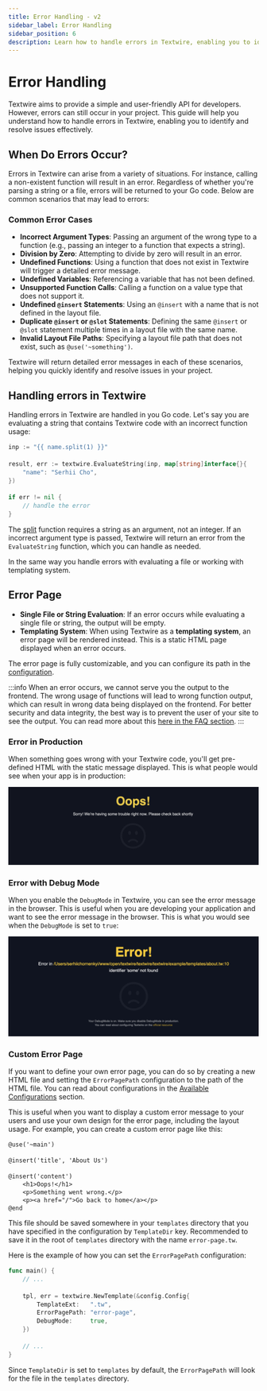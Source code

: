 ```yaml
---
title: Error Handling - v2
sidebar_label: Error Handling
sidebar_position: 6
description: Learn how to handle errors in Textwire, enabling you to identify and resolve issues in your project
---
```


# Error Handling
Textwire aims to provide a simple and user-friendly API for developers. However, errors can still occur in your project. This guide will help you understand how to handle errors in Textwire, enabling you to identify and resolve issues effectively.

## When Do Errors Occur?
Errors in Textwire can arise from a variety of situations. For instance, calling a non-existent function will result in an error. Regardless of whether you're parsing a string or a file, errors will be returned to your Go code. Below are common scenarios that may lead to errors:

### Common Error Cases
- **Incorrect Argument Types**: Passing an argument of the wrong type to a function (e.g., passing an integer to a function that expects a string).
- **Division by Zero**: Attempting to divide by zero will result in an error.
- **Undefined Functions**: Using a function that does not exist in Textwire will trigger a detailed error message.
- **Undefined Variables**: Referencing a variable that has not been defined.
- **Unsupported Function Calls**: Calling a function on a value type that does not support it.
- **Undefined `@insert` Statements**: Using an `@insert` with a name that is not defined in the layout file.
- **Duplicate `@insert` or `@slot` Statements**: Defining the same `@insert` or `@slot` statement multiple times in a layout file with the same name.
- **Invalid Layout File Paths**: Specifying a layout file path that does not exist, such as `@use('~something')`.

Textwire will return detailed error messages in each of these scenarios, helping you quickly identify and resolve issues in your project.

## Handling errors in Textwire
Handling errors in Textwire are handled in you Go code. Let's say you are evaluating a string that contains Textwire code with an incorrect function usage:

```go
inp := "{{ name.split(1) }}"

result, err := textwire.EvaluateString(inp, map[string]interface{}{
    "name": "Serhii Cho",
})

if err != nil {
    // handle the error
}
```

The [split](/docs/v2/functions/str#split) function requires a string as an argument, not an integer. If an incorrect argument type is passed, Textwire will return an error from the `EvaluateString` function, which you can handle as needed.

In the same way you handle errors with evaluating a file or working with templating system.

## Error Page
- **Single File or String Evaluation**: If an error occurs while evaluating a single file or string, the output will be empty.
- **Templating System**: When using Textwire as a **templating system**, an error page will be rendered instead. This is a static HTML page displayed when an error occurs.

The error page is fully customizable, and you can configure its path in the [configuration](/docs/v2/guides/configurations).

:::info
When an error occurs, we cannot serve you the output to the frontend. The wrong usage of functions will lead to wrong function output, which can result in wrong data being displayed on the frontend. For better security and data integrity, the best way is to prevent the user of your site to see the output. You can read more about this [here in the FAQ section](/docs/v2/faq/questions#why-its-best-to-prevent-visitors-of-your-site-from-seeing-the-result-of-the-function-output-when-an-error-occurs).
:::

### Error in Production
When something goes wrong with your Textwire code, you'll get pre-defined HTML with the static message displayed. This is what people would see when your app is in production:

![Error output in Textwire](/img/oops.png)

### Error with Debug Mode
When you enable the `DebugMode` in Textwire, you can see the error message in the browser. This is useful when you are developing your application and want to see the error message in the browser. This is what you would see when the `DebugMode` is set to `true`:

![Error output in Textwire](/img/debug-error-page.png)

### Custom Error Page
If you want to define your own error page, you can do so by creating a new HTML file and setting the `ErrorPagePath` configuration to the path of the HTML file. You can read about configurations in the [Available Configurations](/docs/v2/guides/configurations#available-configurations) section.

This is useful when you want to display a custom error message to your users and use your own design for the error page, including the layout usage. For example, you can create a custom error page like this:

```textwire
@use('~main')

@insert('title', 'About Us')

@insert('content')
    <h1>Oops!</h1>
    <p>Something went wrong.</p>
    <p><a href="/">Go back to home</a></p>
@end
```

This file should be saved somewhere in your `templates` directory that you have specified in the configuration by `TemplateDir` key. Recommended to save it in the root of `templates` directory with the name `error-page.tw`.

Here is the example of how you can set the `ErrorPagePath` configuration:

```go
func main() {
    // ...

    tpl, err = textwire.NewTemplate(&config.Config{
        TemplateExt:   ".tw",
        ErrorPagePath: "error-page",
        DebugMode:     true,
    })

    // ...
}
```

Since `TemplateDir` is set to `templates` by default, the `ErrorPagePath` will look for the file in the `templates` directory.